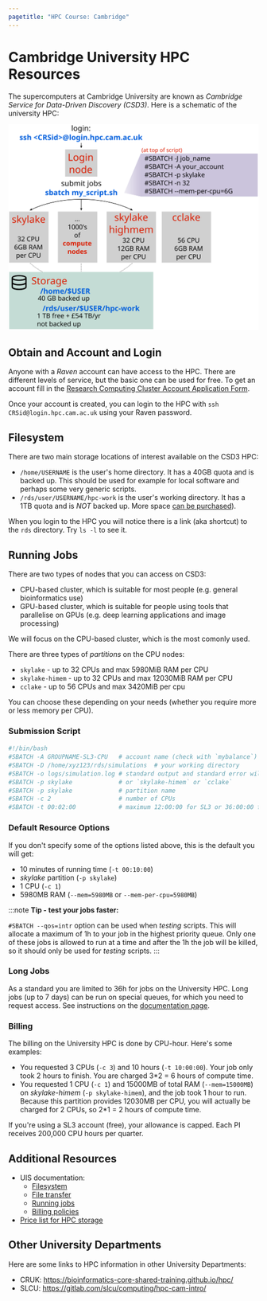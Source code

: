 ```yaml
---
pagetitle: "HPC Course: Cambridge"
---
```


# Cambridge University HPC Resources

The supercomputers at Cambridge University are known as _Cambridge Service for Data-Driven Discovery (CSD3)_. 
Here is a schematic of the university HPC:

![University HPC](images/uni_hpc_schematic.svg)


## Obtain and Account and Login

Anyone with a _Raven_ account can have access to the HPC. 
There are different levels of service, but the basic one can be used for free. 
To get an account fill in the [Research Computing Cluster Account Application Form](https://www.hpc.cam.ac.uk/rcs-application). 

Once your account is created, you can login to the HPC with `ssh CRSid@login.hpc.cam.ac.uk` using your Raven password. 


## Filesystem

There are two main storage locations of interest available on the CSD3 HPC:

- `/home/USERNAME` is the user's home directory. It has a 40GB quota and is backed up. This should be used for example for local software and perhaps some very generic scripts.
- `/rds/user/USERNAME/hpc-work` is the user's working directory. It has a 1TB quota and is _NOT_ backed up. More space [can be purchased](https://www.hpc.cam.ac.uk/research-data-storage-services/price-list)).

When you login to the HPC you will notice there is a link (aka shortcut) to the `rds` directory. Try `ls -l` to see it.

<!--
[Note: there's also a shortcut to `/rcs/user/$USER`. This is access to "cold storage", which is the long-term slow-access storage provided by the university. Most likely you will not be using this unless you want to access/deposit archival data.]
-->


## Running Jobs

There are two types of nodes that you can access on CSD3: 

- CPU-based cluster, which is suitable for most people (e.g. general bioinformatics use)
- GPU-based cluster, which is suitable for people using tools that parallelise on GPUs (e.g. deep learning applications and image processing)

We will focus on the CPU-based cluster, which is the most comonly used. 

There are three types of _partitions_ on the CPU nodes:

- `skylake` - up to 32 CPUs and max 5980MiB RAM per CPU
- `skylake-himem` - up to 32 CPUs and max 12030MiB RAM per CPU
- `cclake` - up to 56 CPUs and max 3420MiB per cpu

You can choose these depending on your needs (whether you require more or less memory per CPU).


### Submission Script

```bash
#!/bin/bash
#SBATCH -A GROUPNAME-SL3-CPU   # account name (check with `mybalance`)
#SBATCH -D /home/xyz123/rds/simulations  # your working directory
#SBATCH -o logs/simulation.log # standard output and standard error will be saved in this file
#SBATCH -p skylake             # or `skylake-himem` or `cclake`
#SBATCH -p skylake             # partition name
#SBATCH -c 2                   # number of CPUs
#SBATCH -t 00:02:00            # maximum 12:00:00 for SL3 or 36:00:00 for SL2
```


### Default Resource Options

If you don't specify some of the options listed above, this is the default you will get:

- 10 minutes of running time (`-t 00:10:00`)
- _skylake_ partition (`-p skylake`)
- 1 CPU (`-c 1`)
- 5980MB RAM (`--mem=5980MB` or `--mem-per-cpu=5980MB`)


:::note
**Tip - test your jobs faster:**

`#SBATCH --qos=intr` option can be used when _testing_ scripts. This will allocate a maximum of 1h to your job in the highest priority queue. Only one of these jobs is allowed to run at a time and after the 1h the job will be killed, so it should only be used for _testing_ scripts.
:::


### Long Jobs

As a standard you are limited to 36h for jobs on the University HPC. Long jobs (up to 7 days) can be run on special queues, for which you need to request access. See instructions on the [documentation page](https://docs.hpc.cam.ac.uk/hpc/user-guide/long.html).


### Billing

The billing on the University HPC is done by CPU-hour. Here's some examples:

- You requested 3 CPUs (`-c 3`) and 10 hours (`-t 10:00:00`). Your job only took 2 hours to finish. You are charged 3*2 = 6 hours of compute time.
- You requested 1 CPU (`-c 1`) and 15000MB of total RAM (`--mem=15000MB`) on _skylake-himem_ (`-p skylake-himem`), and the job took 1 hour to run. Because this partition provides 12030MB per CPU, you will actually be charged for 2 CPUs, so 2*1 = 2 hours of compute time.

If you're using a SL3 account (free), your allowance is capped. Each PI receives 200,000 CPU hours per quarter.


## Additional Resources

- UIS documentation:
  - [Filesystem](https://docs.hpc.cam.ac.uk/hpc/user-guide/io_management.html)
  - [File transfer](https://docs.hpc.cam.ac.uk/hpc/user-guide/transfer.html)
  - [Running jobs](https://docs.hpc.cam.ac.uk/hpc/user-guide/batch.html)
  - [Billing policies](https://docs.hpc.cam.ac.uk/hpc/user-guide/policies.html)
- [Price list for HPC storage](https://www.hpc.cam.ac.uk/research-data-storage-services/price-list)


## Other University Departments

Here are some links to HPC information in other University Departments:

- CRUK: https://bioinformatics-core-shared-training.github.io/hpc/
- SLCU: https://gitlab.com/slcu/computing/hpc-cam-intro/ 

